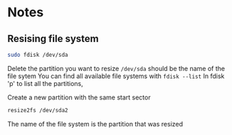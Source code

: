 # Notes
## Resising file system
```bash
sudo fdisk /dev/sda
```
Delete the partition you want to resize
`/dev/sda` should be the name of the file sytem
You can find all available file systems with `fdisk --list`
In fdisk 'p' to list all the partitions, 

Create a new partition with the same start sector
```bash
resize2fs /dev/sda2
```
The name of the file system is the partition that was resized
